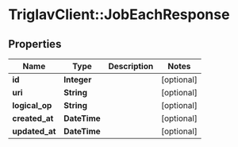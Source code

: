 # TriglavClient::JobEachResponse

## Properties
Name | Type | Description | Notes
------------ | ------------- | ------------- | -------------
**id** | **Integer** |  | [optional] 
**uri** | **String** |  | [optional] 
**logical_op** | **String** |  | [optional] 
**created_at** | **DateTime** |  | [optional] 
**updated_at** | **DateTime** |  | [optional] 


